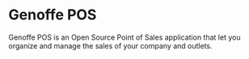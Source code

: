 Genoffe POS
===========
Genoffe POS is an Open Source Point of Sales application that let you organize and manage the sales of your company and outlets.